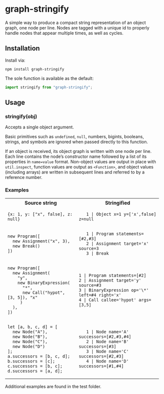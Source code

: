 # graph-stringify

A simple way to produce a compact string representation of an object graph, one node per line. Nodes are tagged with a unique id to properly handle nodes that appear multiple times, as well as cycles.

## Installation

Install via:

```
npm install graph-stringify
```

The sole function is available as the default:

```js
import stringify from "graph-stringify";
```

## Usage

### stringify(obj)

Accepts a single object argument.

Basic primitives such as `undefined`, `null`, numbers, bigints, booleans, strings, and symbols are ignored when passed directly to this function.

If an object is received, its object graph is written with one node per line. Each line contains the node’s constructor name followed by a list of its properties in `name=value` format. Non-object values are output in place with `util.inspect`, function values are output as `<Function>`, and object values (including arrays) are written in subsequent lines and referred to by a reference number.

### Examples

<table>
<tr><th>Source string</th><th>Stringified</th></tr>

<tr><td>

```
{x: 1, y: ["x", false], z: null}
```

</td><td>

```
   1 | Object x=1 y=['x',false] z=null
```

</td></tr>

<tr><td>

```
new Program([
  new Assignment("x", 3),
  new Break()
])
```

</td><td>

```
   1 | Program statements=[#2,#3]
   2 | Assignment target='x' source=3
   3 | Break
```

</td></tr>

<tr><td>

```
new Program([
  new Assignment(
    "y",
    new BinaryExpression(
      "*",
      new Call("hypot", [3, 5]), "x"
     )
  ),
])
```

</td><td>

```
1 | Program statements=[#2]
2 | Assignment target='y' source=#3
3 | BinaryExpression op='\*' left=#4 right='x'
4 | Call callee='hypot' args=[3,5]
```

</td></tr>

<tr><td>

```
let [a, b, c, d] = [
  new Node("A"),
  new Node("B"),
  new Node("C"),
  new Node("D")
];
a.successors = [b, c, d];
b.successors = [c];
c.successors = [b, c];
d.successors = [a, d];
```

</td><td>

```
   1 | Node name='A' successors=[#2,#3,#4]
   2 | Node name='B' successors=[#3]
   3 | Node name='C' successors=[#2,#3]
   4 | Node name='D' successors=[#1,#4]
```

</td></tr>
</table>

Additional examples are found in the test folder.
